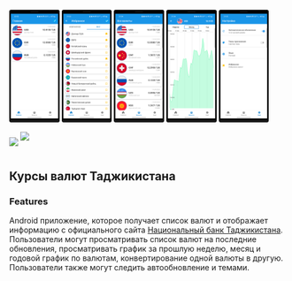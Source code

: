 <img src="/docs/1.png" width=18% height=18%> <img src="/docs/2.png" width=18% height=18%>
<img src="/docs/3.png" width=18% height=18%> <img src="/docs/4.png" width=18% height=18%>
<img src="/docs/5.png" width=18% height=18%>

<p>
    <a href="https://play.google.com/store/apps/details?id=com.developer.valyutaapp">
    <img vspace="10" src="https://play.google.com/intl/en_us/badges/static/images/badges/en_badge_web_generic.png" height="100"></a>
    <a href="https://play.google.com/store/apps/details?id=com.developer.valyutaapp" height="100">
    <img valign="top" src="https://static-00.iconduck.com/assets.00/app-huawei-uk-icon-512x153-qosx82ey.png" height="70"></a>
</p>

## Курсы валют Таджикистана

### Features
Android приложение, которое получает список валют и  отображает информацию
с официального сайта [Национальный банк Таджикистана](https://www.nbt.tj/ru/kurs/kurs.php).
Пользователи могут просматривать список валют на последние обновления,
просматривать график за прошлую неделю, месяц и годовой график по валютам,
конвертирование одной валюты в другую. Пользователи также могут следить автообновление и темами.
